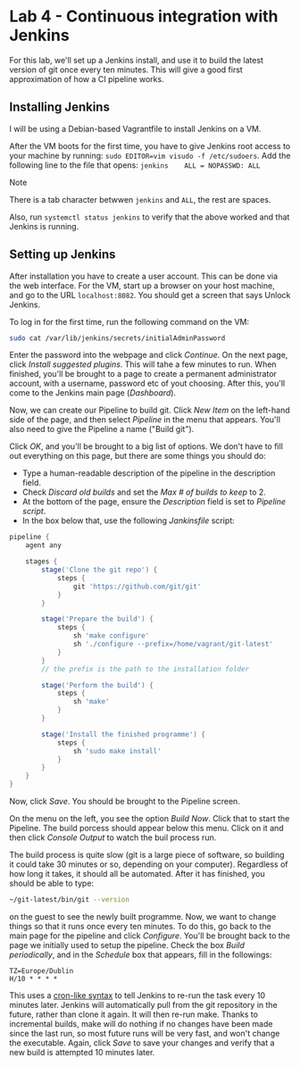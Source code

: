 # Lab 4 - Continuous integration with Jenkins

For this lab, we'll set up a Jenkins install, and use it to build the latest version of git once every ten minutes. This will give a good first approximation of how a CI pipeline works.

## Installing Jenkins
I will be using a Debian-based Vagrantfile to install Jenkins on a VM.

After the VM boots for the first time, you have to give Jenkins root access to your machine by running: ``sudo EDITOR=vim visudo -f /etc/sudoers``. Add the following line to the file that opens: ``jenkins    ALL = NOPASSWD: ALL``
>[!NOTE]
> There is a tab character betwwen ``jenkins`` and ``ALL``, the rest are spaces.

Also, run `systemctl status jenkins` to verify that the above worked and that Jenkins is running.

## Setting up Jenkins
After installation you have to create a user account. This can be done via the web interface. For the VM, start up a browser on your host machine, and go to the URL `localhost:8082`. You should get a screen that says Unlock Jenkins.

To log in for the first time, run the following command on the VM:
~~~bash
sudo cat /var/lib/jenkins/secrets/initialAdminPassword
~~~
Enter the password into the webpage and click *Continue*. On the next page, click *Install suggested plugins*. This will tahe a few minutes to run. When finished, you'll be brought to a page to create a permanent administrator account, with a username, password etc of yout choosing. After this, you'll come to the Jenkins main page (*Dashboard*).

Now, we can create our Pipeline to build git. Click *New Item* on the left-hand side of the page, and then select *Pipeline* in the menu that appears. You'll also need to give the Pipeline a name ("Build git").

Click *OK*, and you'll be brought to a big list of options. We don't have to fill out everything on this page, but there are some things you should do:
- Type a human-readable description of the pipeline in the description field.
- Check *Discard old builds* and set the *Max # of builds to keep* to 2.
- At the bottom of the page, ensure the *Description* field is set to *Pipeline script*.
- In the box below that, use the following *Jankinsfile* script:

~~~Groovy
pipeline {
    agent any

    stages {
        stage('Clone the git repo') {
            steps {
                git 'https://github.com/git/git'
            }
        }

        stage('Prepare the build') {
            steps {
                sh 'make configure'
                sh './configure --prefix=/home/vagrant/git-latest'
            }
        }
        // the prefix is the path to the installation folder

        stage('Perform the build') {
            steps {
                sh 'make'
            }
        }

        stage('Install the finished programme') {
            steps {
                sh 'sudo make install'
            }
        }
    }
}
~~~

Now, click *Save*. You should be brought to the Pipeline screen.

On the menu on the left, you see the option *Build Now*. Click that to start the Pipeline. The build porcess should appear below this menu. Click on it and then click *Console Output* to watch the buil process run.

The build process is quite slow (git is a large piece of software, so building it could take 30 minutes or so, depending on your computer). Regardless of how long it takes, it should all be automated. After it has finished, you should be able to type:
~~~bash
~/git-latest/bin/git --version
~~~
on the guest to see the newly built programme. Now, we want to change things so that it runs once every ten minutes. To do this, go back to the main page for the pipeline and click *Configure*. You'll be brought back to the page we initially used to setup the pipeline. Check the box *Build periodically*, and in the *Schedule* box that appears, fill in the followings:
~~~
TZ=Europe/Dublin
H/10 * * * *
~~~
This uses a [cron-like syntax](https://en.wikipedia.org/wiki/Cron) to tell Jenkins to re-run the task every 10 minutes later. Jenkins will automatically pull from the git repository in the future, rather than clone it again. It will then re-run make. Thanks to incremental builds, make will do nothing if no changes have been made since the last run, so most future runs will be very fast, and won't change the executable. Again, click *Save* to save your changes and verify that a new build is attempted 10 minutes later.